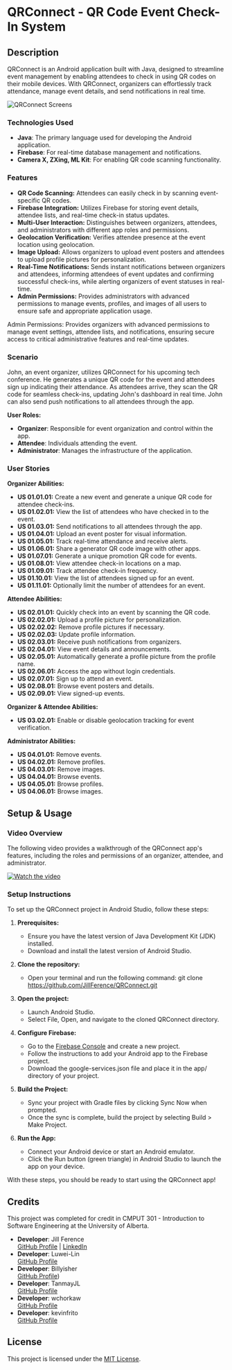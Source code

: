 # QRConnect - QR Code Event Check-In System

## Description
QRConnect is an Android application built with Java, designed to streamline event management by enabling attendees to check in using QR codes on their mobile devices. With QRConnect, organizers can effortlessly track attendance, manage event details, and send notifications in real time. 

![QRConnect Screens](https://github.com/user-attachments/assets/57af4abe-7e43-4ce5-ba3c-3e4f3a8d08e3)

### Technologies Used
- **Java**: The primary language used for developing the Android application.
- **Firebase**: For real-time database management and notifications.
- **Camera X, ZXing, ML Kit**: For enabling QR code scanning functionality.

### Features
- **QR Code Scanning:** Attendees can easily check in by scanning event-specific QR codes.
- **Firebase Integration:** Utilizes Firebase for storing event details, attendee lists, and real-time check-in status updates.
- **Multi-User Interaction:** Distinguishes between organizers, attendees, and administrators with different app roles and permissions.
- **Geolocation Verification:** Verifies attendee presence at the event location using geolocation.
- **Image Upload:** Allows organizers to upload event posters and attendees to upload profile pictures for personalization.
- **Real-Time Notifications:** Sends instant notifications between organizers and attendees, informing attendees of event updates and confirming successful check-ins, while alerting organizers of event statuses in real-time.
- **Admin Permissions:** Provides administrators with advanced permissions to manage events, profiles, and images of all users to ensure safe and appropriate application usage. 

Admin Permissions: Provides organizers with advanced permissions to manage event settings, attendee lists, and notifications, ensuring secure access to critical administrative features and real-time updates.

### Scenario
John, an event organizer, utilizes QRConnect for his upcoming tech conference. He generates a unique QR code for the event and attendees sign up indicating their attendance. As attendees arrive, they scan the QR code for seamless check-ins, updating John's dashboard in real time. John can also send push notifications to all attendees through the app.

**User Roles:**
- **Organizer**: Responsible for event organization and control within the app.
- **Attendee**: Individuals attending the event.
- **Administrator**: Manages the infrastructure of the application.

### User Stories
**Organizer Abilities:**
- **US 01.01.01:** Create a new event and generate a unique QR code for attendee check-ins.
- **US 01.02.01:** View the list of attendees who have checked in to the event.
- **US 01.03.01:** Send notifications to all attendees through the app.
- **US 01.04.01:** Upload an event poster for visual information.
- **US 01.05.01:** Track real-time attendance and receive alerts.
- **US 01.06.01:** Share a generator QR code image with other apps.
- **US 01.07.01:** Generate a unique promotion QR code for events.
- **US 01.08.01:** View attendee check-in locations on a map.
- **US 01.09.01:** Track attendee check-in frequency.
- **US 01.10.01:** View the list of attendees signed up for an event.
- **US 01.11.01:** Optionally limit the number of attendees for an event.

**Attendee Abilities:**
- **US 02.01.01:** Quickly check into an event by scanning the QR code.
- **US 02.02.01:** Upload a profile picture for personalization.
- **US 02.02.02:** Remove profile pictures if necessary.
- **US 02.02.03:** Update profile information.
- **US 02.03.01:** Receive push notifications from organizers.
- **US 02.04.01:** View event details and announcements.
- **US 02.05.01:** Automatically generate a profile picture from the profile name.
- **US 02.06.01:** Access the app without login credentials.
- **US 02.07.01:** Sign up to attend an event.
- **US 02.08.01:** Browse event posters and details.
- **US 02.09.01:** View signed-up events.

**Organizer & Attendee Abilities:**
- **US 03.02.01:** Enable or disable geolocation tracking for event verification.

**Administrator Abilities:**
- **US 04.01.01:** Remove events.
- **US 04.02.01:** Remove profiles.
- **US 04.03.01:** Remove images.
- **US 04.04.01:** Browse events.
- **US 04.05.01:** Browse profiles.
- **US 04.06.01:** Browse images.

## Setup & Usage
### Video Overview
The following video provides a walkthrough of the QRConnect app's features, including the roles and permissions of an organizer, attendee, and administrator. 

[![Watch the video](https://github.com/user-attachments/assets/ab962b65-87b6-4d91-bf39-4f480e2ff1cc)](https://github.com/user-attachments/assets/e416ab1b-407f-4a89-925a-5c9d5d08aab6)

### Setup Instructions
To set up the QRConnect project in Android Studio, follow these steps:

1. **Prerequisites:**
    - Ensure you have the latest version of Java Development Kit (JDK) installed.
    - Download and install the latest version of Android Studio.

2. **Clone the repository:**
    - Open your terminal and run the following command: git clone https://github.com/JillFerence/QRConnect.git

3. **Open the project:**
    - Launch Android Studio.
    - Select File, Open, and navigate to the cloned QRConnect directory.

4. **Configure Firebase:**
    - Go to the [Firebase Console](https://console.firebase.google.com/) and create a new project.
    - Follow the instructions to add your Android app to the Firebase project.
    - Download the google-services.json file and place it in the app/ directory of your project.

5. **Build the Project:**
    - Sync your project with Gradle files by clicking Sync Now when prompted.
    - Once the sync is complete, build the project by selecting Build > Make Project.

6. **Run the App:**
    - Connect your Android device or start an Android emulator.
    - Click the Run button (green triangle) in Android Studio to launch the app on your device.

With these steps, you should be ready to start using the QRConnect app!

## Credits
This project was completed for credit in CMPUT 301 - Introduction to Software Engineering at the University of Alberta.

- **Developer**: Jill Ference  
  [GitHub Profile](https://github.com/jillference) | [LinkedIn](https://linkedin.com/in/jillference)
- **Developer**: Luwei-Lin  
  [GitHub Profile](https://github.com/Luwei-Lin)
- **Developer**: Billyisher  
  [GitHub Profile](https://github.com/Billyisher))
- **Developer**: TanmayJL  
  [GitHub Profile](https://github.com/TanmayJL)
- **Developer**: wchorkaw  
  [GitHub Profile](https://github.com/wchorkaw)
- **Developer**: kevinfrito  
  [GitHub Profile](https://github.com/kevinfrito)

## License
This project is licensed under the [MIT License](https://github.com/JillFerence/QRConnect/tree/main?tab=MIT-1-ov-file).
